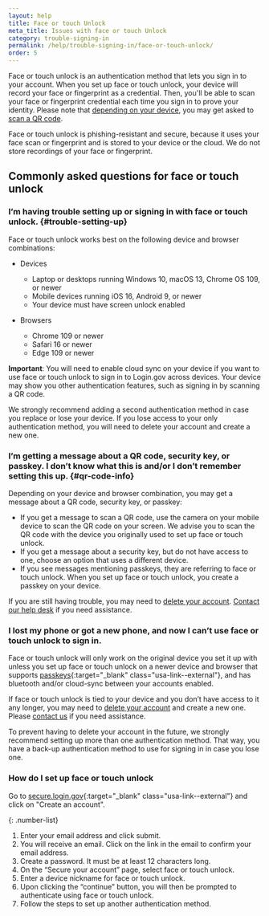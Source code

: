 ```yaml
---
layout: help
title: Face or touch Unlock
meta_title: Issues with face or touch Unlock
category: trouble-signing-in
permalink: /help/trouble-signing-in/face-or-touch-unlock/
order: 5
---
```


Face or touch unlock is an authentication method that lets you sign in to your account. When you set up face or touch unlock, your device will record your face or fingerprint as a credential. Then, you'll be able to scan your face or fingerprint credential each time you sign in to prove your identity. Please note that [depending on your device](#trouble-setting-up), you may get asked to [scan a QR code](#qr-code-info).


Face or touch unlock is phishing-resistant and secure, because it uses your face scan or fingerprint and is stored to your device or the cloud. We do not store recordings of your face or fingerprint.

## Commonly asked questions for face or touch unlock

### I’m having trouble setting up or signing in with face or touch unlock. {#trouble-setting-up}

Face or touch unlock works best on the following device and browser combinations:

* Devices
    * Laptop or desktops running Windows 10, macOS 13, Chrome OS 109, or newer
    * Mobile devices running iOS 16, Android 9, or newer
    * Your device must have screen unlock enabled

* Browsers
    * Chrome 109 or newer
    * Safari 16 or newer
    * Edge 109 or newer 

**Important**: You will need to enable cloud sync on your device if you want to use face or touch unlock to sign in to Login.gov across devices. Your device may show you other authentication features, such as signing in by scanning a QR code.

We strongly recommend adding a second authentication method in case you replace or lose your device. If you lose access to your only authentication method, you will need to delete your account and create a new one.

### I’m getting a message about a QR code, security key, or passkey. I don’t know what this is and/or I don’t remember setting this up. {#qr-code-info}
Depending on your device and browser combination, you may get a message about a QR code, security key, or passkey: 

* If you get a message to scan a QR code, use the camera on your mobile device to scan the QR code on your screen. We advise you to scan the QR code with the device you originally used to set up face or touch unlock.
* If you get a message about a security key, but do not have access to one, choose an option that uses a different device.
* If you see messages mentioning passkeys, they are referring to face or touch unlock. When you set up face or touch unlock, you create a passkey on your device.

If you are still having trouble, you may need to [delete your account](/en/help/manage-your-account/delete-your-account/). [Contact our help desk](/en/contact/) if you need assistance.

### I lost my phone or got a new phone, and now I can’t use face or touch unlock to sign in.

Face or touch unlock will only work on the original device you set it up with unless you set up face or touch unlock on a newer device and browser that supports [passkeys](https://fidoalliance.org/passkeys/){:target="_blank" class="usa-link--external"}, and has bluetooth and/or cloud-sync between your accounts enabled.

If face or touch unlock is tied to your device and you don’t have access to it any longer, you may need to [delete your account](/en/help/manage-your-account/delete-your-account/) and create a new one. Please [contact us](/en/contact/) if you need assistance.

To prevent having to delete your account in the future, we strongly recommend setting up more than one authentication method. That way, you have a back-up authentication method to use for signing in in case you lose one.

### How do I set up face or touch unlock 

Go to [secure.login.gov](https://secure.login.gov/){:target="_blank" class="usa-link--external"} and click on "Create an account".

{: .number-list}
1. Enter your email address and click submit.
2. You will receive an email. Click on the link in the email to confirm your email address.
3. Create a password. It must be at least 12 characters long.
4. On the “Secure your account” page, select face or touch unlock.
5. Enter a device nickname for face or touch unlock.
6. Upon clicking the “continue” button, you will then be prompted to authenticate using face or touch unlock. 
7. Follow the steps to set up another authentication method. 
